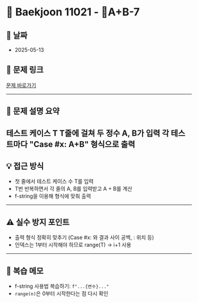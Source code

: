 # 📝 Baekjoon 11021 - A+B-7

## 📅 날짜
- 2025-05-13

## 🔗 문제 링크
[문제 바로가기](https://www.acmicpc.net/problem/11021)

---

## 📌 문제 설명 요약

테스트 케이스 T
T줄에 걸쳐 두 정수 A, B가 입력
각 테스트마다 "Case #x: A+B" 형식으로 출력
---

## 💡 접근 방식

- 첫 줄에서 테스트 케이스 수 T를 입력
- T번 반복하면서 각 줄의 A, B를 입력받고 A + B를 계산
- f-string을 이용해 형식에 맞춰 출력

---

## ⚠️ 실수 방지 포인트

- 출력 형식 정확히 맞추기 (Case #x: 와 결과 사이 공백, : 위치 등)
- 인덱스는 1부터 시작해야 하므로 range(T) → i+1 사용
---

## 🧠 복습 메모

- f-string 사용법 복습하기: `f"...{변수}..."`  
- `range(n)`은 0부터 시작한다는 점 다시 확인
